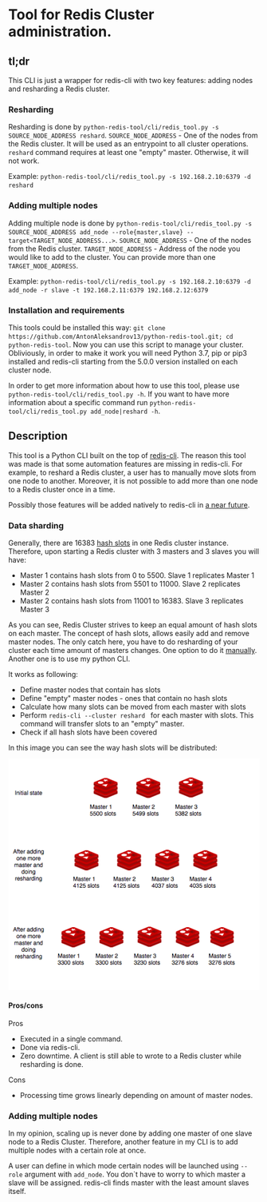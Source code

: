 # Tool for Redis Cluster administration.
## tl;dr
This CLI is just a wrapper for redis-cli with two key features: adding nodes and resharding a Redis cluster.

### Resharding 
Resharding is done by `python-redis-tool/cli/redis_tool.py -s SOURCE_NODE_ADDRESS reshard`.
`SOURCE_NODE_ADDRESS` - One of the nodes from the Redis cluster. It will be used as an entrypoint to all cluster operations.
`reshard` command requires at least one "empty" master. Otherwise, it will not work.

Example: `python-redis-tool/cli/redis_tool.py -s 192.168.2.10:6379 -d reshard`

### Adding multiple nodes
Adding multiple node is done by `python-redis-tool/cli/redis_tool.py -s SOURCE_NODE_ADDRESS add_node --role{master,slave} --target<TARGET_NODE_ADDRESS...>`.
`SOURCE_NODE_ADDRESS` - One of the nodes from the Redis cluster. `TARGET_NODE_ADDRESS` - Address of the node you would like to add to the cluster.
You can provide more than one `TARGET_NODE_ADDRESS`.

Example: `python-redis-tool/cli/redis_tool.py -s 192.168.2.10:6379 -d add_node -r slave -t 192.168.2.11:6379 192.168.2.12:6379`


### Installation and requirements
This tools could be installed this way: `git clone https://github.com/AntonAleksandrov13/python-redis-tool.git; cd python-redis-tool`. Now you can use this script to manage your cluster.
Obliviously, in order to make it work you will need Python 3.7, pip or pip3 installed and redis-cli starting from the 5.0.0 version installed on each cluster node. 

In order to get more information about how to use this tool, please use `python-redis-tool/cli/redis_tool.py -h`.
If you want to have more information about a specific command run `python-redis-tool/cli/redis_tool.py add_node|reshard -h`.

## Description
This tool is a Python CLI built on the top of [redis-cli](https://redis.io/topics/rediscli).
The reason this tool was made is that some automation features are missing in redis-cli. 
For example, to reshard a Redis cluster, a user has to manually move slots from one node to another.
Moreover, it is not possible to add more than one node to a Redis cluster once in a time.

Possibly those features will be added natively to redis-cli in [a near future](https://github.com/antirez/redis/issues/4052).
### Data sharding

Generally, there are 16383 [hash slots](https://stackoverflow.com/questions/48314328/what-do-we-mean-by-hash-slot-in-redis-cluster) in one Redis cluster instance.
Therefore, upon starting a Redis cluster with 3 masters and 3 slaves you will have:
- Master 1 contains hash slots from 0 to 5500. Slave 1 replicates Master 1
- Master 2 contains hash slots from 5501 to 11000. Slave 2 replicates Master 2
- Master 2 contains hash slots from 11001 to 16383. Slave 3 replicates Master 3

As you can see, Redis Cluster strives to keep an equal amount of hash slots on each master.
The concept of hash slots, allows easily add and remove master nodes.
The only catch here, you have to do resharding of your cluster each time amount of masters changes.
One option to do it [manually](https://redis.io/topics/cluster-tutorial).
Another one is to use my python CLI.

It works as following:
 - Define master nodes that contain has slots
 - Define "empty" master nodes - ones that contain no hash slots
 - Calculate how many slots can be moved from each master with slots
 - Perform `redis-cli --cluster reshard ` for each master with slots. This command will transfer slots to an "empty" master.
 - Check if all hash slots have been covered
 
 
In this image you can see the way hash slots will be distributed:

![Hash slots distribution](https://github.com/AntonAleksandrov13/python-redis-tool/blob/master/docs/sharding.png)

#### Pros/cons
Pros
- Executed in a single command.
- Done via redis-cli.
- Zero downtime. A client is still able to wrote to a Redis cluster while resharding is done.

Cons
- Processing time grows linearly depending on amount of master nodes.


### Adding multiple nodes 
In my opinion, scaling up is never done by adding one master of one slave node to a Redis Cluster.
Therefore, another feature in my CLI is to add multiple nodes with a certain role at once.

A user can define in which mode certain nodes will be launched using `--role` argument with `add_node`.
You don`t have to worry to which master a slave will be assigned. redis-cli finds master with the least amount slaves itself.

